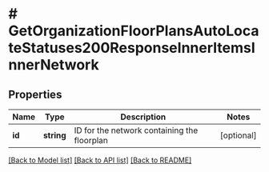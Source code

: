 # # GetOrganizationFloorPlansAutoLocateStatuses200ResponseInnerItemsInnerNetwork

## Properties

Name | Type | Description | Notes
------------ | ------------- | ------------- | -------------
**id** | **string** | ID for the network containing the floorplan | [optional]

[[Back to Model list]](../../README.md#models) [[Back to API list]](../../README.md#endpoints) [[Back to README]](../../README.md)
